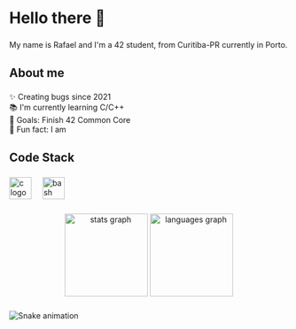 <h1 align="left">Hello there 👋</h1>

###

<p align="left">My name is Rafael and I'm a 42 student, from Curitiba-PR currently in Porto.</p>

###

<h2 align="left">About me</h2>

###

<p align="left">✨ Creating bugs since 2021<br>📚 I'm currently learning C/C++<br>🎯 Goals: Finish 42 Common Core<br>🎲 Fun fact: I am</p>

###

<h2 align="left">Code Stack</h2>

###

<div align="left">
  <img src="https://cdn.jsdelivr.net/gh/devicons/devicon/icons/c/c-original.svg" height="40" alt="c logo"  />
  <img width="12" />
  <img src="https://cdn.jsdelivr.net/gh/devicons/devicon/icons/bash/bash-original.svg" height="40" alt="bash logo"  />
</div>

###

<div align="center">
  <img src="https://github-readme-stats.vercel.app/api?username=RafaelyRezende&hide_title=false&hide_rank=false&show_icons=true&include_all_commits=true&count_private=true&disable_animations=false&theme=dracula&locale=en&hide_border=false&order=1" height="150" alt="stats graph"  />
  <img src="https://github-readme-stats.vercel.app/api/top-langs?username=RafaelyRezende&locale=en&hide_title=false&layout=compact&card_width=320&langs_count=5&theme=dracula&hide_border=false&order=2" height="150" alt="languages graph"  />
</div>

###

<img src="https://raw.githubusercontent.com/RafaelyRezende/RafaelyRezende/output/snake.svg" alt="Snake animation" />

###

